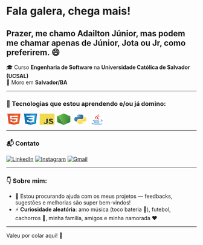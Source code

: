 # Fala galera, chega mais!
## Prazer, me chamo Adailton Júnior, mas podem me chamar apenas de Júnior, Jota ou Jr, como preferirem. 😄

🎓 Curso **Engenharia de Software** na **Universidade Católica de Salvador (UCSAL)**  
📍 Moro em **Salvador/BA**

---

### 🚀 Tecnologias que estou aprendendo e/ou já domino:

<div style="display: inline_block">
  <img align="center" alt="HTML" height="30" width="40" src="https://raw.githubusercontent.com/devicons/devicon/master/icons/html5/html5-original.svg">
  <img align="center" alt="CSS" height="30" width="40" src="https://raw.githubusercontent.com/devicons/devicon/master/icons/css3/css3-original.svg">
  <img align="center" alt="JavaScript" height="30" width="40" src="https://raw.githubusercontent.com/devicons/devicon/master/icons/javascript/javascript-original.svg">
  <img align="center" alt="NodeJS" height="30" width="40" src="https://raw.githubusercontent.com/devicons/devicon/master/icons/nodejs/nodejs-original.svg">
  <img align="center" alt="Python" height="30" width="40" src="https://raw.githubusercontent.com/devicons/devicon/master/icons/python/python-original.svg">
  <img align="center" alt="Java" height="30" width="40" src="https://raw.githubusercontent.com/devicons/devicon/master/icons/java/java-original.svg">
</div>

---

### 📬 Contato

[![LinkedIn](https://img.shields.io/badge/LinkedIn-0077B5?style=for-the-badge&logo=linkedin&logoColor=white)](https://www.linkedin.com/in/jr-dev)
[![Instagram](https://img.shields.io/badge/Instagram-E4405F?style=for-the-badge&logo=instagram&logoColor=white)](https://www.instagram.com/jr_s1lva)
[![Gmail](https://img.shields.io/badge/E-mail-D14836?style=for-the-badge&logo=gmail&logoColor=white)](mailto:adailtonjunior0604@gmail.com)

---

### 👇 Sobre mim:

- 🤔 Estou procurando ajuda com os meus projetos — feedbacks, sugestões e melhorias são super bem-vindos!
- ⚡ **Curiosidade aleatória**: amo música (toco bateria 🥁), futebol, cachorros 🐶, minha família, amigos e minha namorada ❤️

---

Valeu por colar aqui! 🚀
